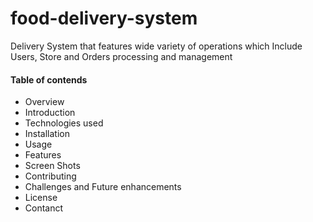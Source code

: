 # food-delivery-system
Delivery System that features wide variety of operations which Include Users, Store and Orders processing and management 
<h4>Table of contends</h4>
<ul>
  <li>Overview</li>
  <li>Introduction</li>
  <li>Technologies used</li>
  <li>Installation</li>
  <li>Usage</li>
  <li>Features</li>
  <li>Screen Shots</li>
  <li>Contributing</li>
  <li>Challenges and Future enhancements</li>
  <li>License</li>
  <li>Contanct</li>
</ul>
